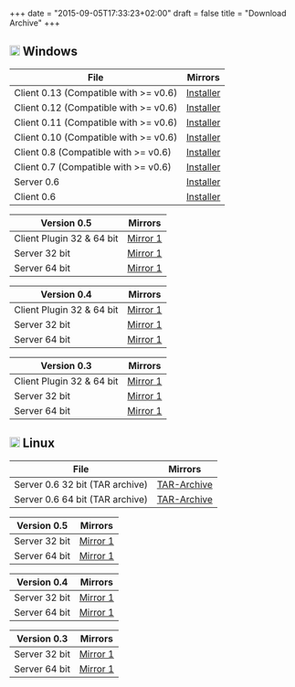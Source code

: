 +++
date = "2015-09-05T17:33:23+02:00"
draft = false
title = "Download Archive"
+++

## <img src="/images/windows-logo-88x88.png" height="18"> Windows

File | Mirrors
-----|--------
Client 0.13 (Compatible with >= v0.6) | [Installer](http://downloads.insanefactory.com/?file=ts3video/0.13/Conference_Client-0.13_Setup.exe)
Client 0.12 (Compatible with >= v0.6) | [Installer](http://downloads.insanefactory.com/?file=ts3video/0.12/Conference_Client-0.12_Setup.exe)
Client 0.11 (Compatible with >= v0.6) | [Installer](http://downloads.insanefactory.com/?file=ts3video/0.11/Conference_Client-0.11_Setup.exe)
Client 0.10 (Compatible with >= v0.6) | [Installer](http://downloads.insanefactory.com/?file=ts3video/0.10/Conference_Client-0.10_Setup.exe)
Client 0.8 (Compatible with >= v0.6) | [Installer](http://downloads.insanefactory.com/?file=ts3video/0.8/Conference_Client-0.8_Setup.exe)
Client 0.7 (Compatible with >= v0.6) | [Installer](http://downloads.insanefactory.com/?file=ts3video/0.7/Conference_Client-0.7_Setup.exe)
Server 0.6 | [Installer](http://downloads.insanefactory.com/?file=ts3video/0.6/Conference_Server-0.6_Setup.exe)
Client 0.6 | [Installer](http://downloads.insanefactory.com/?file=ts3video/0.6/Conference_Client-0.6_Setup.exe)

Version 0.5 | Mirrors
------------|--------
Client Plugin 32 & 64 bit | [Mirror 1][client_win_0.5]
Server 32 bit | [Mirror 1][server_win_x86_32_0.5]
Server 64 bit | [Mirror 1][server_win_x86_64_0.5]

Version 0.4 | Mirrors
------------|--------
Client Plugin 32 & 64 bit | [Mirror 1][client_win_0.4]
Server 32 bit | [Mirror 1][server_win_x86_32_0.4]
Server 64 bit | [Mirror 1][server_win_x86_64_0.4]


Version 0.3 | Mirrors
------------|--------
Client Plugin 32 & 64 bit | [Mirror 1][client_win_0.3]
Server 32 bit | [Mirror 1][server_win_x86_32_0.3]
Server 64 bit | [Mirror 1][server_win_x86_64_0.3]

## <img src="/images/linux-logo-32x37.png" height="18"> Linux

File | Mirrors
-----|--------
Server 0.6 32 bit (TAR archive) | [TAR-Archive](http://downloads.insanefactory.com/?file=ts3video/0.6/server_linux-debian_x86-32-0.6.tar)
Server 0.6 64 bit (TAR archive) | [TAR-Archive](http://downloads.insanefactory.com/?file=ts3video/0.6/server_linux-debian_x86-64-0.6.tar)

Version 0.5 | Mirrors
------------|--------
Server 32 bit | [Mirror 1][server_linux_x86_32_0.5]
Server 64 bit | [Mirror 1][server_linux_x86_64_0.5]

Version 0.4 | Mirrors
------------|--------
Server 32 bit | [Mirror 1][server_linux_x86_32_0.4]
Server 64 bit | [Mirror 1][server_linux_x86_64_0.4]

Version 0.3 | Mirrors
------------|--------
Server 32 bit | [Mirror 1][server_linux_x86_32_0.3]
Server 64 bit | [Mirror 1][server_linux_x86_64_0.3]


[client_win_0.3]: http://downloads.insanefactory.com/?file=ts3video/ts3video_plugin_win-0.3.ts3_plugin
[server_win_x86_32_0.3]: http://downloads.insanefactory.com/?file=ts3video/ts3video_server_win_x86-0.3.zip
[server_win_x86_64_0.3]: http://downloads.insanefactory.com/?file=ts3video/ts3video_server_win_x64-0.3.zip
[server_linux_x86_32_0.3]: http://downloads.insanefactory.com/?file=ts3video/ts3video_server_linux_debian_x86-0.3.tar
[server_linux_x86_64_0.3]: http://downloads.insanefactory.com/?file=ts3video/ts3video_server_linux_debian_x64-0.3.tar

[client_win_0.4]: http://downloads.insanefactory.com/?file=ts3video/ts3video_plugin_win-0.4.ts3_plugin
[server_win_x86_32_0.4]: http://downloads.insanefactory.com/?file=ts3video/ts3video_server_win_x86-0.4.zip
[server_win_x86_64_0.4]: http://downloads.insanefactory.com/?file=ts3video/ts3video_server_win_x64-0.4.zip
[server_linux_x86_32_0.4]: http://downloads.insanefactory.com/?file=ts3video/ts3video_server_linux_debian_x86-0.4.tar
[server_linux_x86_64_0.4]: http://downloads.insanefactory.com/?file=ts3video/ts3video_server_linux_debian_x64-0.4.tar

[client_win_0.5]: http://downloads.insanefactory.com/?file=ts3video/ts3video_plugin_win-0.5.ts3_plugin
[server_win_x86_32_0.5]: http://downloads.insanefactory.com/?file=ts3video/ts3video_server_win_x86-0.5.zip
[server_win_x86_64_0.5]: http://downloads.insanefactory.com/?file=ts3video/ts3video_server_win_x64-0.5.zip
[server_linux_x86_32_0.5]: http://downloads.insanefactory.com/?file=ts3video/ts3video_server_linux_debian_x86-0.5.tar
[server_linux_x86_64_0.5]: http://downloads.insanefactory.com/?file=ts3video/ts3video_server_linux_debian_x64-0.5.tar
